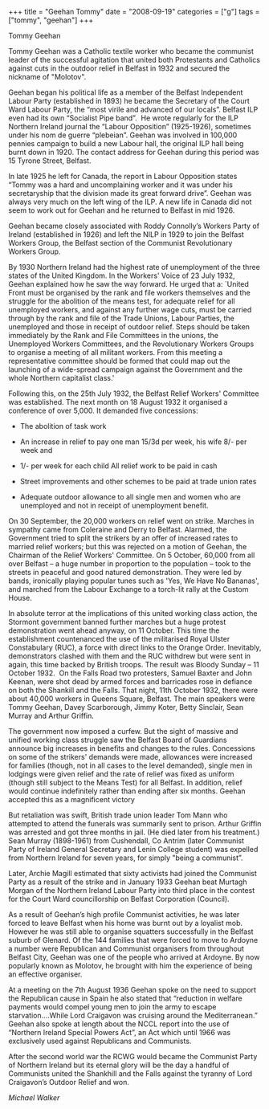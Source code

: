 +++
title = "Geehan Tommy"
date = "2008-09-19"
categories = ["g"]
tags = ["tommy", "geehan"]
+++

Tommy Geehan

Tommy Geehan was a Catholic textile worker who became the communist leader of the successful agitation that united both Protestants and Catholics against cuts in the outdoor relief in Belfast in 1932 and secured the nickname of "Molotov".

Geehan began his political life as a member of the Belfast Independent Labour Party (established in 1893) he became the Secretary of the Court Ward Labour Party, the “most virile and advanced of our locals”. Belfast ILP even had its own “Socialist Pipe band”.  He wrote regularly for the ILP Northern Ireland journal the “Labour Opposition” (1925-1926), sometimes under his nom de guerre “plebeian”. Geehan was involved in 100,000 pennies campaign to build a new Labour hall, the original ILP hall being burnt down in 1920. The contact address for Geehan during this period was 15 Tyrone Street, Belfast.

In late 1925 he left for Canada, the report in Labour Opposition states “Tommy was a hard and uncomplaining worker and it was under his secretaryship that the division made its great forward drive”. Geehan was always very much on the left wing of the ILP. A new life in Canada did not seem to work out for Geehan and he returned to Belfast in mid 1926.

Geehan became closely associated with Roddy Connolly’s Workers Party of Ireland (established in 1926) and left the NILP in 1929 to join the Belfast Workers Group, the Belfast section of the Communist Revolutionary Workers Group.

By 1930 Northern Ireland had the highest rate of unemployment of the three states of the United Kingdom. In the Workers' Voice of 23 July 1932, Geehan explained how he saw the way forward. He urged that a: \`United Front must be organised by the rank and file workers themselves and the struggle for the abolition of the means test, for adequate relief for all unemployed workers, and against any further wage cuts, must be carried through by the rank and file of the Trade Unions, Labour Parties, the unemployed and those in receipt of outdoor relief. Steps should be taken immediately by the Rank and File Committees in the unions, the Unemployed Workers Committees, and the Revolutionary Workers Groups to organise a meeting of all militant workers. From this meeting a representative committee should be formed that could map out the launching of a wide-spread campaign against the Government and the whole Northern capitalist class.'

Following this, on the 25th July 1932, the Belfast Relief Workers' Committee was established. The next month on 18 August 1932 it organised a conference of over 5,000. It demanded five concessions:

- The abolition of task work

- An increase in relief to pay one man 15/3d per week, his wife 8/- per week and

- 1/- per week for each child All relief work to be paid in cash

- Street improvements and other schemes to be paid at trade union rates

- Adequate outdoor allowance to all single men and women who are unemployed and not in receipt of unemployment benefit.

On 30 September, the 20,000 workers on relief went on strike. Marches in sympathy came from Coleraine and Derry to Belfast. Alarmed, the Government tried to split the strikers by an offer of increased rates to married relief workers; but this was rejected on a motion of Geehan, the Chairman of the Relief Workers' Committee. On 5 October, 60,000 from all over Belfast – a huge number in proportion to the population – took to the streets in peaceful and good natured demonstration. They were led by bands, ironically playing popular tunes such as 'Yes, We Have No Bananas', and marched from the Labour Exchange to a torch-lit rally at the Custom House.

In absolute terror at the implications of this united working class action, the Stormont government banned further marches but a huge protest demonstration went ahead anyway, on 11 October. This time the establishment countenanced the use of the militarised Royal Ulster Constabulary (RUC), a force with direct links to the Orange Order. Inevitably, demonstrators clashed with them and the RUC withdrew but were sent in again, this time backed by British troops. The result was Bloody Sunday – 11 October 1932.  On the Falls Road two protesters, Samuel Baxter and John Keenan, were shot dead by armed forces and barricades rose in defiance on both the Shankill and the Falls. That night, 11th October 1932, there were about 40,000 workers in Queens Square, Belfast. The main speakers were Tommy Geehan, Davey Scarborough, Jimmy Koter, Betty Sinclair, Sean Murray and Arthur Griffin.

The government now imposed a curfew. But the sight of massive and unified working class struggle saw the Belfast Board of Guardians announce big increases in benefits and changes to the rules. Concessions on some of the strikers' demands were made, allowances were increased for families (though, not in all cases to the level demanded), single men in lodgings were given relief and the rate of relief was fixed as uniform (though still subject to the Means Test) for all Belfast. In addition, relief would continue indefinitely rather than ending after six months. Geehan accepted this as a magnificent victory

But retaliation was swift, British trade union leader Tom Mann who attempted to attend the funerals was summarily sent to prison. Arthur Griffin was arrested and got three months in jail. (He died later from his treatment.) Sean Murray (1898-1961) from Cushendall, Co Antrim (later Communist Party of Ireland General Secretary and Lenin College student) was expelled from Northern Ireland for seven years, for simply "being a communist”.  

Later, Archie Magill estimated that sixty activists had joined the Communist Party as a result of the strike and in January 1933 Geehan beat Murtagh Morgan of the Northern Ireland Labour Party into third place in the contest for the Court Ward councillorship on Belfast Corporation (Council).

As a result of Geehan’s high profile Communist activities, he was later forced to leave Belfast when his home was burnt out by a loyalist mob. However he was still able to organise squatters successfully in the Belfast suburb of Glenard. Of the 144 families that were forced to move to Ardoyne a number were Republican and Communist organisers from throughout Belfast City, Geehan was one of the people who arrived at Ardoyne. By now popularly known as Molotov, he brought with him the experience of being an effective organiser.

At a meeting on the 7th August 1936 Geehan spoke on the need to support the Republican cause in Spain he also stated that “reduction in welfare payments would compel young men to join the army to escape starvation….While Lord Craigavon was cruising around the Mediterranean.” Geehan also spoke at length about the NCCL report into the use of “Northern Ireland Special Powers Act”, an Act which until 1966 was exclusively used against Republicans and Communists.

After the second world war the RCWG would became the Communist Party of Northern Ireland but its eternal glory will be the day a handful of Communists united the Shankhill and the Falls against the tyranny of Lord Craigavon’s Outdoor Relief and won.

_Michael Walker_
